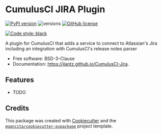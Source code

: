 # CumulusCI JIRA Plugin


[![PyPI version](https://badge.fury.io/py/CumulusCI-Jira.svg)](https://badge.fury.io/py/CumulusCI-Jira)
![versions](https://img.shields.io/pypi/pyversions/CumulusCI-Jira.svg)
[![GitHub license](https://img.shields.io/github/license/mgancita/CumulusCI-Jira.svg)](https://github.com/mgancita/CumulusCI-Jira/blob/main/LICENSE)


[![Code style: black](https://img.shields.io/badge/code%20style-black-000000.svg)](https://github.com/psf/black)


A plugin for CumulusCI that adds a service to connect to Atlassian's Jira including an integration with CumulusCI's release notes parser


- Free software: BSD-3-Clause
- Documentation: https://jlantz.github.io/CumulusCI-Jira.


## Features

* TODO

## Credits

This package was created with [Cookiecutter](https://github.com/audreyr/cookiecutter) and the [`mgancita/cookiecutter-pypackage`](https://mgancita.github.io/cookiecutter-pypackage/) project template.
